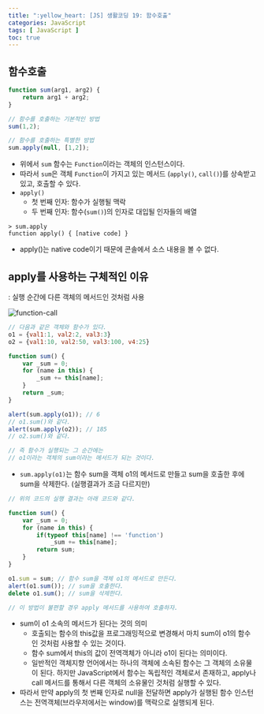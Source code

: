 ```yaml
---
title: ":yellow_heart: [JS] 생활코딩 19: 함수호출"
categories: JavaScript
tags: [ JavaScript ]
toc: true
---
```


## 함수호출

```javascript
function sum(arg1, arg2) {
    return arg1 + arg2;
}

// 함수를 호출하는 기본적인 방법
sum(1,2);

// 함수를 호출하는 특별한 방법
sum.apply(null, [1,2]);
```

- 위에서 `sum` 함수는 `Function`이라는 객체의 인스턴스이다.
- 따라서 `sum`은 객체 `Function`이 가지고 있는 메서드 (`apply()`, `call()`)를 상속받고 있고, 호출할 수 있다.
- `apply()`
  - 첫 번째 인자: 함수가 실행될 맥락
  - 두 번째 인자: 함수(`sum()`)의 인자로 대입될 인자들의 배열

```console
> sum.apply
function apply() { [native code] }
```

- apply()는 native code이기 때문에 콘솔에서 소스 내용을 볼 수 없다.

## apply를 사용하는 구체적인 이유

: 실행 순간에 다른 객체의 메서드인 것처럼 사용

![function-call](https://user-images.githubusercontent.com/50407047/90976088-2a30d880-e575-11ea-928f-40c4b671b696.jpg)

```javascript
// 다음과 같은 객체와 함수가 있다.
o1 = {val1:1, val2:2, val3:3}
o2 = {val1:10, val2:50, val3:100, v4:25}

function sum() { 
    var _sum = 0;
    for (name in this) {
        _sum += this[name];
    }
    return _sum;
}

alert(sum.apply(o1)); // 6
// o1.sum()와 같다.
alert(sum.apply(o2)); // 185
// o2.sum()와 같다.

// 즉 함수가 실행되는 그 순간에는 
// o1이라는 객체의 sum이라는 메서드가 되는 것이다.
```

- `sum.apply(o1)`는 함수 sum을 객체 o1의 메서드로 만들고 sum을 호출한 후에 sum을 삭제한다. (실행결과가 조금 다르지만)

```javascript
// 위의 코드의 실행 결과는 아래 코드와 같다.

function sum() {
    var _sum = 0;
    for (name in this) {
        if(typeof this[name] !== 'function')
            _sum += this[name];
        return sum;
    }
}

o1.sum = sum; // 함수 sum을 객체 o1의 메서드로 만든다.
alert(o1.sum()); // sum을 호출한다.
delete o1.sum(); // sum을 삭제한다.

// 이 방법이 불편할 경우 apply 메서드를 사용하여 호출하자.
```

- sum이 o1 소속의 메서드가 된다는 것의 의미
  - 호출되는 함수의 this값을 프로그래밍적으로 변경해서 마치 sum이 o1의 함수인 것처럼 사용할 수 있는 것이다.
  - 함수 sum에서 this의 값이 전역객체가 아니라 o1이 된다는 의미이다. 
  - 일반적인 객체지향 언어에서는 하나의 객체에 소속된 함수는 그 객체의 소유물이 된다. 하지만 JavaScript에서 함수는 독립적인 객체로서 존재하고, apply나 call 메서드를 통해서 다른 객체의 소유물인 것처럼 실행할 수 있다.
- 따라서 만약 apply의 첫 번째 인자로 null을 전달하면 apply가 실행된 함수 인스턴스는 전역객체(브라우저에서는 window)를 맥락으로 실행되게 된다. 





